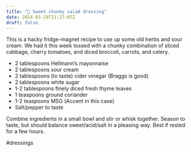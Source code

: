 ```yaml
---
title: "🥗 Sweet chunky salad dressing"
date: 2024-03-29T21:27:07Z
draft: false
---
```


This is a hacky fridge-magnet recipe to use up some old herbs and sour cream. We had it this week tossed with a chunky combination of sliced cabbage, cherry tomatoes, and diced broccoli, carrots, and celery.

- 2 tablespoons Hellmann’s mayonnaise
- 2 tablespoons sour cream
- 2 tablespoons (to taste) cider vinegar (Braggs is good)
- 2 tablespoons white sugar
- 1-2 tablespoons finely diced fresh thyme leaves
- 1 teaspoons ground coriander
- 1-2 teaspoons MSG (Accent in this case)
- Salt/pepper to taste

Combine ingredients in a small bowl and stir or whisk together. Season to taste, but should balance sweet/acid/salt in a pleasing way. Best if rested for a few hours.

#dressings
